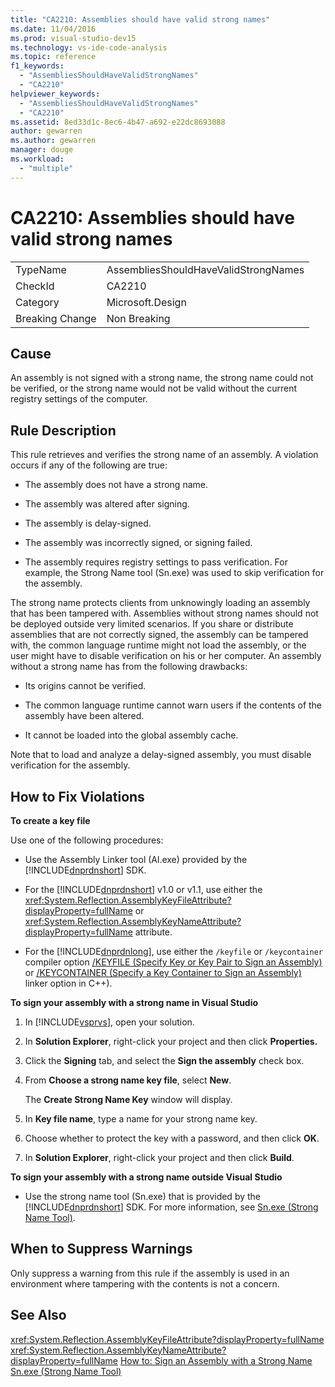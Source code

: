 ```yaml
---
title: "CA2210: Assemblies should have valid strong names"
ms.date: 11/04/2016
ms.prod: visual-studio-dev15
ms.technology: vs-ide-code-analysis
ms.topic: reference
f1_keywords:
  - "AssembliesShouldHaveValidStrongNames"
  - "CA2210"
helpviewer_keywords:
  - "AssembliesShouldHaveValidStrongNames"
  - "CA2210"
ms.assetid: 8ed33d1c-8ec6-4b47-a692-e22dc8693088
author: gewarren
ms.author: gewarren
manager: douge
ms.workload:
  - "multiple"
---
```

# CA2210: Assemblies should have valid strong names
|||
|-|-|
|TypeName|AssembliesShouldHaveValidStrongNames|
|CheckId|CA2210|
|Category|Microsoft.Design|
|Breaking Change|Non Breaking|

## Cause
 An assembly is not signed with a strong name, the strong name could not be verified, or the strong name would not be valid without the current registry settings of the computer.

## Rule Description
 This rule retrieves and verifies the strong name of an assembly. A violation occurs if any of the following are true:

-   The assembly does not have a strong name.

-   The assembly was altered after signing.

-   The assembly is delay-signed.

-   The assembly was incorrectly signed, or signing failed.

-   The assembly requires registry settings to pass verification. For example, the Strong Name tool (Sn.exe) was used to skip verification for the assembly.

 The strong name protects clients from unknowingly loading an assembly that has been tampered with. Assemblies without strong names should not be deployed outside very limited scenarios. If you share or distribute assemblies that are not correctly signed, the assembly can be tampered with, the common language runtime might not load the assembly, or the user might have to disable verification on his or her computer. An assembly without a strong name has from the following drawbacks:

-   Its origins cannot be verified.

-   The common language runtime cannot warn users if the contents of the assembly have been altered.

-   It cannot be loaded into the global assembly cache.

 Note that to load and analyze a delay-signed assembly, you must disable verification for the assembly.

## How to Fix Violations
 **To create a key file**

 Use one of the following procedures:

-   Use the Assembly Linker tool (Al.exe) provided by the [!INCLUDE[dnprdnshort](../code-quality/includes/dnprdnshort_md.md)] SDK.

-   For the [!INCLUDE[dnprdnshort](../code-quality/includes/dnprdnshort_md.md)] v1.0 or v1.1, use either the <xref:System.Reflection.AssemblyKeyFileAttribute?displayProperty=fullName> or <xref:System.Reflection.AssemblyKeyNameAttribute?displayProperty=fullName> attribute.

-   For the [!INCLUDE[dnprdnlong](../code-quality/includes/dnprdnlong_md.md)], use either the `/keyfile` or `/keycontainer` compiler option [/KEYFILE (Specify Key or Key Pair to Sign an Assembly)](/cpp/build/reference/keyfile-specify-key-or-key-pair-to-sign-an-assembly) or [/KEYCONTAINER (Specify a Key Container to Sign an Assembly)](/cpp/build/reference/keycontainer-specify-a-key-container-to-sign-an-assembly) linker option in C++).

 **To sign your assembly with a strong name in Visual Studio**

1.  In [!INCLUDE[vsprvs](../code-quality/includes/vsprvs_md.md)], open your solution.

2.  In **Solution Explorer**, right-click your project and then click **Properties.**

3.  Click the **Signing** tab, and select the **Sign the assembly** check box.

4.  From **Choose a strong name key file**, select **New**.

     The **Create Strong Name Key** window will display.

5.  In **Key file name**, type a name for your strong name key.

6.  Choose whether to protect the key with a password, and then click **OK**.

7.  In **Solution Explorer**, right-click your project and then click **Build**.

 **To sign your assembly with a strong name outside Visual Studio**

-   Use the strong name tool (Sn.exe) that is provided by the [!INCLUDE[dnprdnshort](../code-quality/includes/dnprdnshort_md.md)] SDK. For more information, see [Sn.exe (Strong Name Tool)](/dotnet/framework/tools/sn-exe-strong-name-tool).

## When to Suppress Warnings
 Only suppress a warning from this rule if the assembly is used in an environment where tampering with the contents is not a concern.

## See Also
 <xref:System.Reflection.AssemblyKeyFileAttribute?displayProperty=fullName>
 <xref:System.Reflection.AssemblyKeyNameAttribute?displayProperty=fullName>
 [How to: Sign an Assembly with a Strong Name](/dotnet/framework/app-domains/how-to-sign-an-assembly-with-a-strong-name)
 [Sn.exe (Strong Name Tool)](/dotnet/framework/tools/sn-exe-strong-name-tool)
